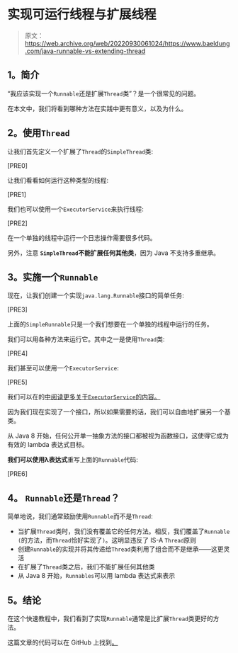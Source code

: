 # 实现可运行线程与扩展线程

> 原文：<https://web.archive.org/web/20220930061024/https://www.baeldung.com/java-runnable-vs-extending-thread>

## **1。简介**

“我应该实现一个`Runnable`还是扩展`Thread`类”？是一个很常见的问题。

在本文中，我们将看到哪种方法在实践中更有意义，以及为什么。

## **2。使用`Thread`**

让我们首先定义一个扩展了`Thread`的`SimpleThread`类:

[PRE0]

让我们看看如何运行这种类型的线程:

[PRE1]

我们也可以使用一个`ExecutorService`来执行线程:

[PRE2]

在一个单独的线程中运行一个日志操作需要很多代码。

另外，注意 **`SimpleThread`不能扩展任何其他类**，因为 Java 不支持多重继承。

## **3。实施一个`Runnable`**

现在，让我们创建一个实现`java.lang.Runnable`接口的简单任务:

[PRE3]

上面的`SimpleRunnable`只是一个我们想要在一个单独的线程中运行的任务。

我们可以用各种方法来运行它。其中之一是使用`Thread`类:

[PRE4]

我们甚至可以使用一个`ExecutorService`:

[PRE5]

我们可以在的[中阅读更多关于`ExecutorService`的内容。](/web/20220525125149/https://www.baeldung.com/java-executor-service-tutorial)

因为我们现在实现了一个接口，所以如果需要的话，我们可以自由地扩展另一个基类。

从 Java 8 开始，任何公开单一抽象方法的接口都被视为函数接口，这使得它成为有效的 lambda 表达式目标。

**我们可以使用λ表达式**重写上面的`Runnable`代码:

[PRE6]

## **4。 `Runnable`还是`Thread`？**

简单地说，我们通常鼓励使用`Runnable`而不是`Thread`:

*   当扩展`Thread`类时，我们没有覆盖它的任何方法。相反，我们覆盖了`Runnable (`的方法，而`Thread`恰好实现了`)`。这明显违反了 IS-A `Thread`原则
*   创建`Runnable`的实现并将其传递给`Thread`类利用了组合而不是继承——这更灵活
*   在扩展了`Thread`类之后，我们不能扩展任何其他类
*   从 Java 8 开始，`Runnables`可以用 lambda 表达式来表示

## **5。结论**

在这个快速教程中，我们看到了实现`Runnable`通常是比扩展`Thread`类更好的方法。

这篇文章的代码可以在 GitHub 上找到[。](https://web.archive.org/web/20220525125149/https://github.com/eugenp/tutorials/tree/master/core-java-modules/core-java-concurrency-basic)